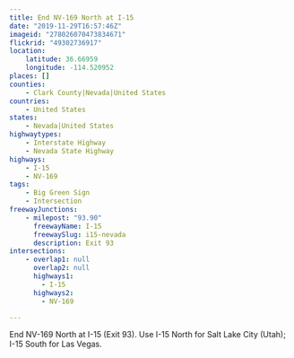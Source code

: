 ```yaml
---
title: End NV-169 North at I-15
date: "2019-11-29T16:57:46Z"
imageid: "278026070473834671"
flickrid: "49302736917"
location:
    latitude: 36.66959
    longitude: -114.520952
places: []
counties:
    - Clark County|Nevada|United States
countries:
    - United States
states:
    - Nevada|United States
highwaytypes:
    - Interstate Highway
    - Nevada State Highway
highways:
    - I-15
    - NV-169
tags:
    - Big Green Sign
    - Intersection
freewayJunctions:
    - milepost: "93.90"
      freewayName: I-15
      freewaySlug: i15-nevada
      description: Exit 93
intersections:
    - overlap1: null
      overlap2: null
      highways1:
        - I-15
      highways2:
        - NV-169

---
```

End NV-169 North at I-15 (Exit 93).  Use I-15 North for Salt Lake City (Utah); I-15 South for Las Vegas.